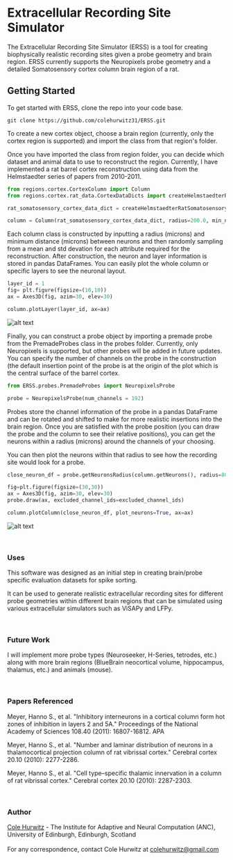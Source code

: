 # Extracellular Recording Site Simulator

The Extracellular Recording Site Simulator (ERSS) is a tool for creating biophysically realistic recording sites given a probe geometry and brain region. ERSS currently supports the Neuropixels probe geometry and a detailed Somatosensory cortex column brain region of a rat.

## Getting Started

To get started with ERSS, clone the repo into your code base.

```shell
git clone https://github.com/colehurwitz31/ERSS.git
```

To create a new cortex object, choose a brain region (currently, only the cortex region is supported) and import the class from that region's folder.

Once you have imported the class from region folder, you can decide which dataset and animal data to use to reconstruct the region. Currently, I have implemented a rat barrel cortex reconstruction using data from the Helmstaedter series of papers from 2010-2011. 

```python
from regions.cortex.CortexColumn import Column
from regions.cortex.rat_data.CortexDataDicts import createHelmstaedterRatSomatosensoryCortexDataDict

rat_somatosensory_cortex_data_dict = createHelmstaedterRatSomatosensoryCortexDataDict()

column = Column(rat_somatosensory_cortex_data_dict, radius=200.0, min_neuron_dist=15)
```

Each column class is constructed by inputting a radius (microns) and minimum distance (microns) between neurons and then randomly sampling from a mean and std devation for each attribute required for the reconstruction. After construction, the neuron and layer information is stored in pandas DataFrames. You can easily plot the whole column or specific layers to see the neuronal layout.

```python
layer_id = 1
fig= plt.figure(figsize=(10,10))
ax = Axes3D(fig, azim=30, elev=30)

column.plotLayer(layer_id, ax=ax)
```

![alt text](https://raw.githubusercontent.com/colehurwitz31/ERSS/master/ERSS/images/layerdrawing.png)

Finally, you can construct a probe object by importing a premade probe from the PremadeProbes class in the probes folder. Currently, only Neuropixels is supported, but other probes will be added in future updates. You can specify the number of channels on the probe in the construction (the default insertion point of the probe is at the origin of the plot which is the central surface of the barrel cortex.

```python
from ERSS.probes.PremadeProbes import NeuropixelsProbe

probe = NeuropixelsProbe(num_channels = 192)
```

Probes store the channel information of the probe in a pandas DataFrame and can be rotated and shifted to make for more 
realistic insertions into the brain region. Once you are satisfied with the probe position (you can draw the probe and the column to see their relative positions), you can get the neurons within a radius (microns) around the channels of your choosing.

You can then plot the neurons within that radius to see how the recording site would look for a probe.

```python
close_neuron_df = probe.getNeuronsRadius(column.getNeurons(), radius=80.0, excluded_channel_ids=excluded_channel_ids)

fig=plt.figure(figsize=(30,30))
ax = Axes3D(fig, azim=30, elev=30)
probe.draw(ax, excluded_channel_ids=excluded_channel_ids)

column.plotColumn(close_neuron_df, plot_neurons=True, ax=ax)
```

![alt text](https://raw.githubusercontent.com/colehurwitz31/ERSS/master/ERSS/images/recordingsite.png)


<br/>

### Uses

This software was designed as an initial step in creating brain/probe specific evaluation datasets for
spike sorting. 

It can be used to generate realistic extracellular recording sites for different probe geometries within different brain regions that can be simulated using various extracellular simulators such as ViSAPy and LFPy.

<br/>

### Future Work

I will implement more probe types (Neuroseeker, H-Series, tetrodes,  etc.) along with more brain regions (BlueBrain neocortical volume, hippocampus, thalamus, etc.) and animals (mouse).

<br/>

### Papers Referenced

Meyer, Hanno S., et al. "Inhibitory interneurons in a cortical column form hot zones of inhibition in layers 2 and 5A." Proceedings of the National Academy of Sciences 108.40 (2011): 16807-16812.
APA	

Meyer, Hanno S., et al. "Number and laminar distribution of neurons in a thalamocortical projection column of rat vibrissal cortex." Cerebral cortex 20.10 (2010): 2277-2286.

Meyer, Hanno S., et al. "Cell type–specific thalamic innervation in a column of rat vibrissal cortex." Cerebral cortex 20.10 (2010): 2287-2303.

<br/>

### Author

[Cole Hurwitz](https://www.inf.ed.ac.uk/people/students/Cole_Hurwitz.html) - The Institute for Adaptive and Neural Computation (ANC), University of Edinburgh, Edinburgh, Scotland 
<br/>
<br/>
For any correspondence, contact Cole Hurwitz at colehurwitz@gmail.com

